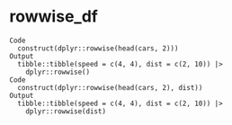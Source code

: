 # rowwise_df

    Code
      construct(dplyr::rowwise(head(cars, 2)))
    Output
      tibble::tibble(speed = c(4, 4), dist = c(2, 10)) |>
        dplyr::rowwise()
    Code
      construct(dplyr::rowwise(head(cars, 2), dist))
    Output
      tibble::tibble(speed = c(4, 4), dist = c(2, 10)) |>
        dplyr::rowwise(dist)

